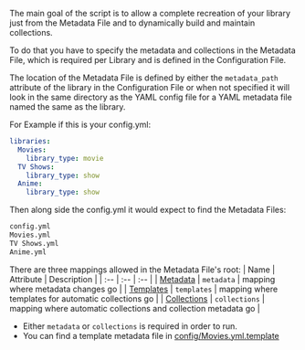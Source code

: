The main goal of the script is to allow a complete recreation of your library just from the Metadata File and to dynamically build and maintain collections.

To do that you have to specify the metadata and collections in the Metadata File, which is required per Library and is defined in the Configuration File.

The location of the Metadata File is defined by either the `metadata_path` attribute of the library in the Configuration File or when not specified it will look in the same directory as the YAML config file for a YAML metadata file named the same as the library.


For Example if this is your config.yml:

```yaml
libraries:
  Movies:
    library_type: movie
  TV Shows:
    library_type: show
  Anime:
    library_type: show
```

Then along side the config.yml it would expect to find the Metadata Files:

```bash
config.yml
Movies.yml
TV Shows.yml
Anime.yml
```

There are three mappings allowed in the Metadata File's root:
| Name | Attribute | Description |
| :-- | :-- | :-- |
| [Metadata](https://github.com/meisnate12/Plex-Meta-Manager/wiki/Metadata-Attributes) | `metadata` | mapping where metadata changes go |
| [Templates](https://github.com/meisnate12/Plex-Meta-Manager/wiki/Template-Attributes) | `templates` | mapping where templates for automatic collections go |
| [Collections](https://github.com/meisnate12/Plex-Meta-Manager/wiki/Collection-Attributes) | `collections` | mapping where automatic collections and collection metadata go |

* Either `metadata` or `collections` is required in order to run.
* You can find a template metadata file in [config/Movies.yml.template](https://github.com/meisnate12/Plex-Meta-Manager/blob/master/config/Movies.yml.template)